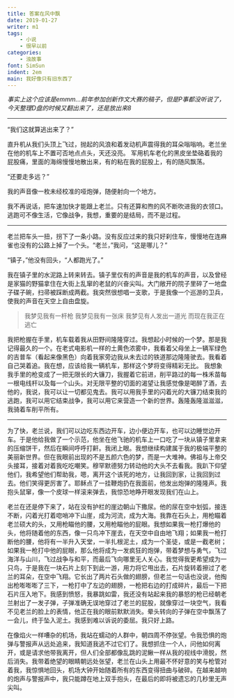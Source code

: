 ```yaml
---
title: 答案在风中飘
date: 2019-01-27
writer: m1
tags: 
    - 小说
    - 很早以前
categories:
    - 浊故事
font: SimSun
indent: 2em
main: 我好像只有旧东西了
---
```


*事实上这个应该是emmm...前年参加创新作文大赛的稿子，但是P事都没听说了，今天整理D盘的时候又翻出来了，还是放出来8*

---

“我们这就算逃出来了？”

直升机从我们头顶上飞过，抛起的风浪和着发动机声震得我的耳朵嗡嗡响。老兰坐在他的机车上不置可否地点点头，天还没亮。
军用机车老化的黑皮坐垫硌着我的屁股痛，里面的海绵慢慢地散出来，有的粘在我的屁股上，有的随风飘荡。

“还要走多远？”

我的声音像一枚未经校准的哑炮弹，随便射向一个地方。

我不再说话，把车速加快才能跟上老兰。只有还算和煦的风不断吹进我的衣领口。逃跑可不像生活，它像战争，我想，重要的是结局，而不是过程。

---

老兰把车头一扭，拐下了一条小路。没有反应过来的我只好刹住车，慢慢地在连麻雀也没有的公路上掉了一个头。“老兰，”我问，“这是哪儿？”

“镇子，”他没有回头，“人都跑光了。”

我在镇子里的水泥路上转来转去。镇子里仅有的声音是我的机车的声音，以及曾经是家猫的野猫拿住在大街上乱窜的老鼠的兴奋尖叫。大门敞开的院子里碎了一地盘子碟子碗，扫帚被踩断成两截。我突然很想唱一支歌，于是我像一个巡游的卫兵，使我的声音在天空上自由盘旋。

<div style="text-indent: 0">

>我梦见我有一杆枪
>我梦见我有一张床
>我梦见有人发出一道光
>而现在我正在逃亡

</div>

我把枪握在手里，机车载着我从田野间隆隆穿过。我想起小时候的一个梦。那是我记得最久的一个。在老式电影机一样的土黄色浓雾中，我看着父母坐上一辆军绿色的吉普车（看起来像黑色）向着我家旁边我从未去过的铁道那边隆隆驶去。我看着自己哭着追。我在想，应该给我一辆机车，那样这个梦将变得精彩无比。
我想象我手里的枪变成了一把无限长的大镰刀，我握着它前进，削平路过的每一株禾苗每一根电线杆以及每一个山头。对无限平整的切面的渴望让我感觉像是喝醉了酒，去他的，我说，我可以让一切都见鬼去。我可以用我手里的闪着光的大镰刀结束我的逃跑，我可以用它结束战争，我可以用它来营造一个新的世界。轰隆轰隆滋滋滋，我骑着车削平所有。

---

为了快，老兰说，我们可以边吃东西边开车，边小便边开车，也可以边睡觉边开车。于是他给我做了一个示范，他坐在他飞驰的机车上一口吃了一块从镇子里拿来的压缩饼干，然后在瞬间呼呼打鼾。我闭上眼。我想继续构建属于我的极端平整的美丽新世界。但在我眼前出现的不是五颜六色的梦，而是一大堆神。佛祖与上帝交头接耳，接着对着我吃吃嘲笑。穆罕默德努力转动他的大头不去看我。我趴下仰望他们，我希望他们帮助我，嗯，离开这个该死的地方，让我回到家，让我回到过去。他们笑得更厉害了。耶稣点了一挂鞭炮扔在我面前，他发出炮弹的隆隆声。我抱头鼠窜，像一个皮球一样滚来弹去，我惊恐地睁开眼发现我们在山上。

老兰在还是停下来了，站在没有护栏的崖边朝山下撒尿。他的尿在空中划弧，接连不断，闪着光打着唿哨冲下山崖，成为河流，成为大海。我靠在石头上，用枪瞄着老兰硕大的头，又用枪瞄他的腰，又用枪瞄他的屁眼。我想如果我一枪打爆他的头，他将随着他的东西，像一只鸟冲下崖去，在天空中自由地飞翔；如果我一枪打断他的腰，他将有一半升入天堂，一半扎根泥土，成为一个圣徒，或是一截老树；如果我一枪打中他的屁眼，那么他将成为一发疯狂的炮弹，带着梦想与勇气，飞过海洋与山川，飞过战争与和平，而最后飞向哪里无人关心。我觉得我更希望成为一只鸟，于是我在一块石片上刻下到此一游，用力将它甩出去，石片旋转着擦过了老兰的耳朵，在空中飞翔。它长出了两片石头做的翅膀，但老兰一句话也没说，他掏出枪嘭嘭嘭了三下，一枪打中了左边的翅膀，一枪把右边的打成碎片，最后一下把石片压入地下。我感到愤怒，我暴跳如雷，我还没有站起来我的暴怒的枪已经朝老兰射出了一发子弹，子弹准确无误地穿过了老兰的屁股，就像穿过一块空气，我看不见老兰的脸上的表情，他正在我的眼前默默消失。晕头转向的子弹在空中飘荡了一会儿，终于坠入泥土。我感到难以诉说的委屈。我只好上路。

在像焰火一样嘈杂的机场，我站在蠕动的人群中，朝四周不停张望。令我恐惧的炮弹与警报声从远处追来，我知道我逃不过它们了。我想抓住一个人，问他如何离开，或是请求他带我离开，但人们全部都像乱跳的泥鳅一样从我的视线中滑脱，然后消失。我带着绝望的眼睛朝远处张望，老兰在山头上用最不怀好意的笑与枪管对着我，我惊惧地回头，机场大钟开始随着所有的东西变得扭曲与破碎。在越来越响的炮声与警报声中，我只能蹲在地上双手抱头，在最后的即将被遗忘的几秒里无声尖叫。
